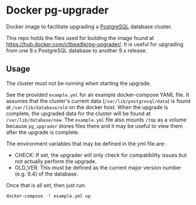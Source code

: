 # Docker pg-upgrader

Docker image to facilitate upgrading a
[PostgreSQL](https://www.postgresql.org) database cluster.

This repo holds the files used for building the image found at
https://hub.docker.com/r/tbeadle/pg-upgrader/.  It is useful for upgrading from
one 9.x PostgreSQL database to another 9.x release.

## Usage

The cluster must not be running when starting the upgrade.

See the provided `example.yml` for an example docker-compose YAML file.  It
assumes that the cluster's current data (`/var/lib/postgresql/data`) is found
at `/var/lib/database/old` on the docker host.  When the upgrade is complete,
the upgraded data for the cluster will be found at `/var/lib/database/new`.  The
`example.yml` file also mounts `/tmp` as a volume because `pg_upgrader` stores
files there and it may be useful to view them after the upgrade is complete.

The environment variables that may be defined in the yml file are:

 * CHECK: If set, the upgrader will only check for compatibility issues but not
   actually perform the upgrade.
 * OLD_VER: This must be defined as the current major version number (e.g. 9.4)
   of the database.

Once that is all set, then just run:

```bash
docker-compose -f example.yml up
```
